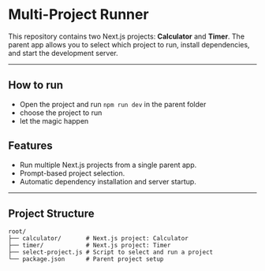 # Multi-Project Runner

This repository contains two Next.js projects: **Calculator** and **Timer**. The parent app allows you to select which project to run, install dependencies, and start the development server.

---

## **How to run**
- Open the project and run `npm run dev` in the parent folder
- choose the project to run
- let the magic happen

## **Features**
- Run multiple Next.js projects from a single parent app.
- Prompt-based project selection.
- Automatic dependency installation and server startup.

---

## **Project Structure**

```plaintext
root/
├── calculator/       # Next.js project: Calculator
├── timer/            # Next.js project: Timer
├── select-project.js # Script to select and run a project
└── package.json      # Parent project setup
